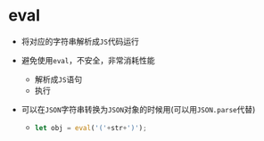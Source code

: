 # eval

- 将对应的字符串解析成`JS`代码运行

- 避免使用`eval`，不安全，非常消耗性能

  - 解析成`JS`语句
  - 执行

- 可以在`JSON`字符串转换为`JSON`对象的时候用(可以用`JSON.parse`代替)

  - ```js
    let obj = eval('('+str+')');
    ```

    